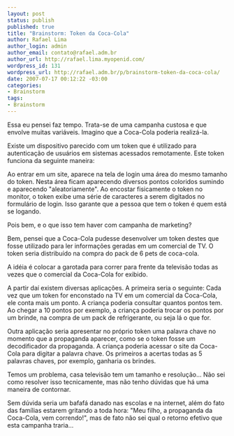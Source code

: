 ```yaml
--- 
layout: post
status: publish
published: true
title: "Brainstorm: Token da Coca-Cola"
author: Rafael Lima
author_login: admin
author_email: contato@rafael.adm.br
author_url: http://rafael.lima.myopenid.com/
wordpress_id: 131
wordpress_url: http://rafael.adm.br/p/brainstorm-token-da-coca-cola/
date: 2007-07-17 00:12:22 -03:00
categories: 
- Brainstorm
tags: 
- Brainstorm
---
```

Essa eu pensei faz tempo. Trata-se de uma campanha custosa e que envolve muitas variáveis. Imagino que a Coca-Cola poderia realizá-la.

Existe um dispositivo parecido com um token que é utilizado para autenticação de usuários em sistemas acessados remotamente. Este token funciona da seguinte maneira:

Ao entrar em um site, aparece na tela de login uma área do mesmo tamanho do token. Nesta área ficam aparecendo diversos pontos coloridos sumindo e aparecendo "aleatoriamente". Ao encostar fisicamente o token no monitor, o token exibe uma série de caracteres a serem digitados no formulário de login. Isso garante que a pessoa que tem o token é quem está se logando.

Pois bem, e o que isso tem haver com campanha de marketing?

Bem, pensei que a Coca-Cola pudesse desenvolver um token destes que fosse utilizado para ler informações geradas em um comercial de TV. O token seria distribuído na compra do pack de 6 pets de coca-cola.

A idéia é colocar a garotada para correr para frente da televisão todas as vezes que o comercial da Coca-Cola for exibido.

A partir daí existem diversas aplicações. A primeira seria o seguinte: Cada vez que um token for enconstado na TV em um comercial da Coca-Cola, ele conta mais um ponto. A criança poderia consultar quantos pontos tem. Ao chegar a 10 pontos por exemplo, a criança poderia trocar os pontos por um brinde, na compra de um pack de refrigerante, ou seja lá o que for.

Outra aplicação seria apresentar no próprio token uma palavra chave no momento que a propaganda aparecer, como se o token fosse um decodificador da propaganda. A criança poderia acessar o site da Coca-Cola para digitar a palavra chave. Os primeiros a acertas todas as 5 palavras chaves, por exemplo, ganharia os brindes.

Temos um problema, casa televisão tem um tamanho e resolução... Não sei como resolver isso tecnicamente, mas não tenho dúvidas que há uma maneira de contornar.

Sem dúvida seria um bafafá danado nas escolas e na internet, além do fato das famílias estarem gritando a toda hora: "Meu filho, a propaganda da Coca-Cola, vem correndo!", mas de fato não sei qual o retorno efetivo que esta campanha traria...
